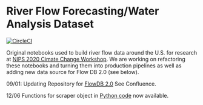 # River Flow Forecasting/Water Analysis Dataset
[![CircleCI](https://dl.circleci.com/status-badge/img/gh/AIStream-Peelout/river_flow_notebooks/tree/master.svg?style=svg)](https://dl.circleci.com/status-badge/redirect/gh/AIStream-Peelout/river_flow_notebooks/tree/master)

Original notebooks used to build river flow data around the U.S. for research at [NIPS 2020 Cimate Change Workshop](https://arxiv.org/abs/2012.11154). We are working on refactoring these notebooks and turning them into production pipelines as well as adding new data source for Flow DB 2.0 (see below).

09/01: Updating Repository for [FlowDB 2.0](https://flow-forecast.atlassian.net/wiki/spaces/FF/pages/1178501121/FlowDB+2.0) See Confluence.

12/06  Functions for scraper object in [Python code]() now available.
